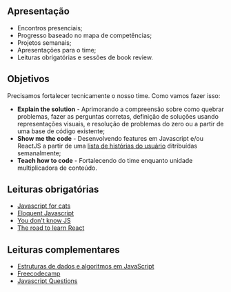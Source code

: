 ## Apresentação
- Encontros presenciais;
- Progresso baseado no mapa de competências;
- Projetos semanais;
- Apresentações para o time;
- Leituras obrigatórias e sessões de book review.

## Objetivos
Precisamos fortalecer tecnicamente o nosso time. Como vamos fazer isso:

- **Explain the solution** - Aprimorando a compreensão sobre como quebrar problemas, fazer as perguntas corretas, definição de soluções usando representações visuais, e resolução de problemas do zero ou a partir de uma base de código existente;
- **Show me the code** - Desenvolvendo features em Javascript e/ou ReactJS a partir de uma [lista de histórias do usuário](https://github.com/VaiNaWeb/treinamento-de-javascript/tree/master/projetos/lista.md) ditribuídas semanalmente;
- **Teach how to code** - Fortalecendo do time enquanto unidade multiplicadora de conteúdo.

## Leituras obrigatórias

- [Javascript for cats](http://jsforcats.com/)
- [Eloquent Javascript](https://github.com/braziljs/eloquente-javascript)
- [You don't know JS](https://github.com/cezaraugusto/You-Dont-Know-JS)
- [The road to learn React](https://leanpub.com/the-road-to-learn-react-portuguese)

## Leituras complementares

- [Estruturas de dados e algoritmos em JavaScript](https://www.amazon.com.br/Estruturas-Dados-Algoritmos-Javascript-Habilidades/dp/8575225537?tag=goog0ef-20&smid=A1ZZFT5FULY4LN&ascsubtag=go_726685122_54292137521_242594579893_pla-395601669085_c_)
- [Freecodecamp](https://learn.freecodecamp.org/javascript-algorithms-and-data-structures/basic-javascript/)
- [Javascript Questions](https://github.com/lydiahallie/javascript-questions)
